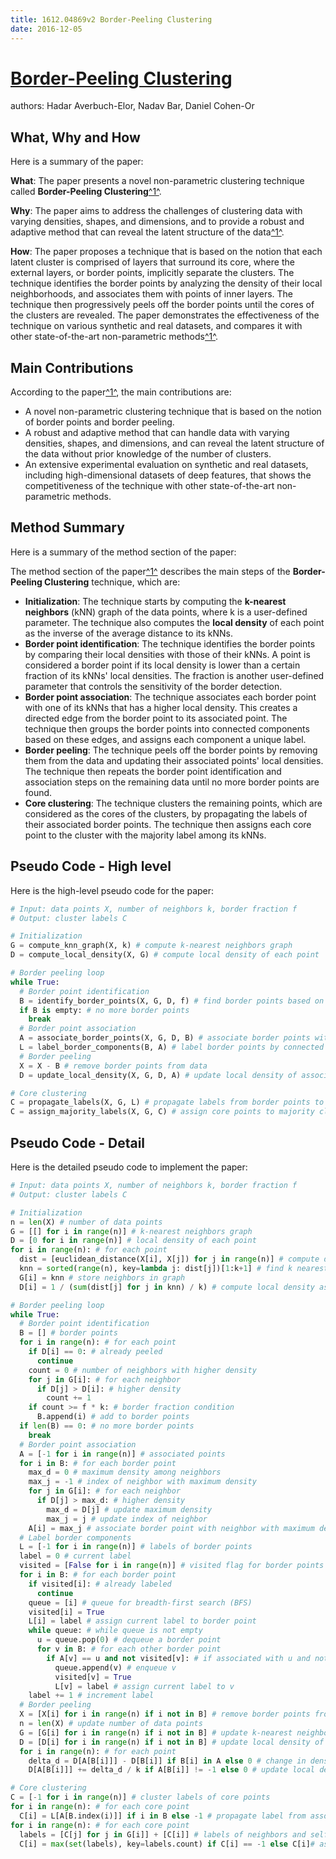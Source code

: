 ```yaml
---
title: 1612.04869v2 Border-Peeling Clustering
date: 2016-12-05
---
```


# [Border-Peeling Clustering](http://arxiv.org/abs/1612.04869v2)

authors: Hadar Averbuch-Elor, Nadav Bar, Daniel Cohen-Or


## What, Why and How

[1]: https://arxiv.org/abs/1612.04869v2 "[1612.04869v2] Border-Peeling Clustering - arXiv.org"
[2]: https://www.arxiv-vanity.com/ "arXiv Vanity – Read academic papers from arXiv as web pages"
[3]: https://arxiv.org/pdf/1612.04869v1 "Border-Peeling Clustering - arXiv.org"
[4]: https://www.researchgate.net/profile/Ivan-Angiono/publication/305401617_A_quantum_version_of_the_algebra_of_distributions_of_operatornameSL_2/links/582b65d108ae138f1bf4a942/A-quantum-version-of-the-algebra-of-distributions-of-operatornameSL-2.pdf "arXiv:1607.04869v2 [math.RA] 23 Aug 2016 - ResearchGate"

Here is a summary of the paper:

**What**: The paper presents a novel non-parametric clustering technique called **Border-Peeling Clustering**[^1^][1].

**Why**: The paper aims to address the challenges of clustering data with varying densities, shapes, and dimensions, and to provide a robust and adaptive method that can reveal the latent structure of the data[^1^][1].

**How**: The paper proposes a technique that is based on the notion that each latent cluster is comprised of layers that surround its core, where the external layers, or border points, implicitly separate the clusters. The technique identifies the border points by analyzing the density of their local neighborhoods, and associates them with points of inner layers. The technique then progressively peels off the border points until the cores of the clusters are revealed. The paper demonstrates the effectiveness of the technique on various synthetic and real datasets, and compares it with other state-of-the-art non-parametric methods[^1^][1].

## Main Contributions

[1]: https://arxiv.org/abs/1612.04869v2 "[1612.04869v2] Border-Peeling Clustering - arXiv.org"
[2]: https://www.arxiv-vanity.com/ "arXiv Vanity – Read academic papers from arXiv as web pages"
[3]: https://arxiv.org/pdf/1612.04869v1 "Border-Peeling Clustering - arXiv.org"
[4]: https://www.researchgate.net/profile/Ivan-Angiono/publication/305401617_A_quantum_version_of_the_algebra_of_distributions_of_operatornameSL_2/links/582b65d108ae138f1bf4a942/A-quantum-version-of-the-algebra-of-distributions-of-operatornameSL-2.pdf "arXiv:1607.04869v2 [math.RA] 23 Aug 2016 - ResearchGate"

According to the paper[^1^][1], the main contributions are:

- A novel non-parametric clustering technique that is based on the notion of border points and border peeling.
- A robust and adaptive method that can handle data with varying densities, shapes, and dimensions, and can reveal the latent structure of the data without prior knowledge of the number of clusters.
- An extensive experimental evaluation on synthetic and real datasets, including high-dimensional datasets of deep features, that shows the competitiveness of the technique with other state-of-the-art non-parametric methods.

## Method Summary

[1]: https://arxiv.org/abs/1612.04869v2 "[1612.04869v2] Border-Peeling Clustering - arXiv.org"
[2]: https://www.arxiv-vanity.com/ "arXiv Vanity – Read academic papers from arXiv as web pages"
[3]: https://arxiv.org/pdf/1612.04869v1 "Border-Peeling Clustering - arXiv.org"
[4]: https://www.researchgate.net/profile/Ivan-Angiono/publication/305401617_A_quantum_version_of_the_algebra_of_distributions_of_operatornameSL_2/links/582b65d108ae138f1bf4a942/A-quantum-version-of-the-algebra-of-distributions-of-operatornameSL-2.pdf "arXiv:1607.04869v2 [math.RA] 23 Aug 2016 - ResearchGate"

Here is a summary of the method section of the paper:

The method section of the paper[^1^][1] describes the main steps of the **Border-Peeling Clustering** technique, which are:

- **Initialization**: The technique starts by computing the **k-nearest neighbors** (kNN) graph of the data points, where k is a user-defined parameter. The technique also computes the **local density** of each point as the inverse of the average distance to its kNNs.
- **Border point identification**: The technique identifies the border points by comparing their local densities with those of their kNNs. A point is considered a border point if its local density is lower than a certain fraction of its kNNs' local densities. The fraction is another user-defined parameter that controls the sensitivity of the border detection.
- **Border point association**: The technique associates each border point with one of its kNNs that has a higher local density. This creates a directed edge from the border point to its associated point. The technique then groups the border points into connected components based on these edges, and assigns each component a unique label.
- **Border peeling**: The technique peels off the border points by removing them from the data and updating their associated points' local densities. The technique then repeats the border point identification and association steps on the remaining data until no more border points are found.
- **Core clustering**: The technique clusters the remaining points, which are considered as the cores of the clusters, by propagating the labels of their associated border points. The technique then assigns each core point to the cluster with the majority label among its kNNs.

## Pseudo Code - High level

Here is the high-level pseudo code for the paper:

```python
# Input: data points X, number of neighbors k, border fraction f
# Output: cluster labels C

# Initialization
G = compute_knn_graph(X, k) # compute k-nearest neighbors graph
D = compute_local_density(X, G) # compute local density of each point

# Border peeling loop
while True:
  # Border point identification
  B = identify_border_points(X, G, D, f) # find border points based on local density
  if B is empty: # no more border points
    break
  # Border point association
  A = associate_border_points(X, G, D, B) # associate border points with higher density points
  L = label_border_components(B, A) # label border points by connected components
  # Border peeling
  X = X - B # remove border points from data
  D = update_local_density(X, G, D, A) # update local density of associated points

# Core clustering
C = propagate_labels(X, G, L) # propagate labels from border points to core points
C = assign_majority_labels(X, G, C) # assign core points to majority cluster among neighbors
```

## Pseudo Code - Detail

Here is the detailed pseudo code to implement the paper:

```python
# Input: data points X, number of neighbors k, border fraction f
# Output: cluster labels C

# Initialization
n = len(X) # number of data points
G = [[] for i in range(n)] # k-nearest neighbors graph
D = [0 for i in range(n)] # local density of each point
for i in range(n): # for each point
  dist = [euclidean_distance(X[i], X[j]) for j in range(n)] # compute distances to other points
  knn = sorted(range(n), key=lambda j: dist[j])[1:k+1] # find k nearest neighbors (excluding self)
  G[i] = knn # store neighbors in graph
  D[i] = 1 / (sum(dist[j] for j in knn) / k) # compute local density as inverse of average distance

# Border peeling loop
while True:
  # Border point identification
  B = [] # border points
  for i in range(n): # for each point
    if D[i] == 0: # already peeled
      continue
    count = 0 # number of neighbors with higher density
    for j in G[i]: # for each neighbor
      if D[j] > D[i]: # higher density
        count += 1
    if count >= f * k: # border fraction condition
      B.append(i) # add to border points
  if len(B) == 0: # no more border points
    break
  # Border point association
  A = [-1 for i in range(n)] # associated points
  for i in B: # for each border point
    max_d = 0 # maximum density among neighbors
    max_j = -1 # index of neighbor with maximum density
    for j in G[i]: # for each neighbor
      if D[j] > max_d: # higher density
        max_d = D[j] # update maximum density
        max_j = j # update index of neighbor
    A[i] = max_j # associate border point with neighbor with maximum density
  # Label border components
  L = [-1 for i in range(n)] # labels of border points
  label = 0 # current label
  visited = [False for i in range(n)] # visited flag for border points
  for i in B: # for each border point
    if visited[i]: # already labeled
      continue
    queue = [i] # queue for breadth-first search (BFS)
    visited[i] = True 
    L[i] = label # assign current label to border point
    while queue: # while queue is not empty
      u = queue.pop(0) # dequeue a border point 
      for v in B: # for each other border point 
        if A[v] == u and not visited[v]: # if associated with u and not visited 
          queue.append(v) # enqueue v 
          visited[v] = True 
          L[v] = label # assign current label to v 
    label += 1 # increment label 
  # Border peeling 
  X = [X[i] for i in range(n) if i not in B] # remove border points from data 
  n = len(X) # update number of data points 
  G = [G[i] for i in range(n) if i not in B] # update k-nearest neighbors graph 
  D = [D[i] for i in range(n) if i not in B] # update local density of each point 
  for i in range(n): # for each point 
    delta_d = D[A[B[i]]] - D[B[i]] if B[i] in A else 0 # change in density due to peeling 
    D[A[B[i]]] += delta_d / k if A[B[i]] != -1 else 0 # update local density of associated point 

# Core clustering 
C = [-1 for i in range(n)] # cluster labels of core points 
for i in range(n): # for each core point 
  C[i] = L[A[B.index(i)]] if i in B else -1 # propagate label from associated border point 
for i in range(n): # for each core point 
  labels = [C[j] for j in G[i]] + [C[i]] # labels of neighbors and self 
  C[i] = max(set(labels), key=labels.count) if C[i] == -1 else C[i]# assign majority label among neighbors 
```